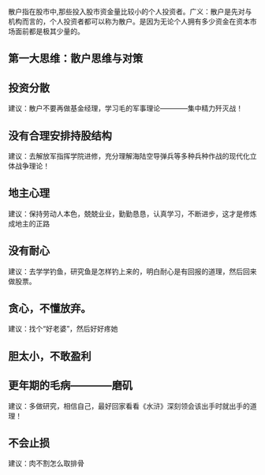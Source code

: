 
散户指在股市中,那些投入股市资金量比较小的个人投资者。广义：散户是先对与机构而言的，个人投资者都可以称为散户。是因为无论个人拥有多少资金在资本市场面前都是极其少量的。

## 第一大思维：散户思维与对策
## 投资分散
建议：散户不要再做基金经理，学习毛的军事理论————集中精力歼灭战！

## 没有合理安排持股结构

建议：去解放军指挥学院进修，充分理解海陆空导弹兵等多种兵种作战的现代化立体战争理论！

## 地主心理
建议：保持劳动人本色，兢兢业业，勤勤恳恳，认真学习，不断进步，这才是修炼成地主的正路


## 没有耐心
建议：去学学钓鱼，研究鱼是怎样钓上来的，明白耐心是有回报的道理，然后回来做股票。

## 贪心，不懂放弃。
建议：找个“好老婆”，然后好好疼她

## 胆太小，不敢盈利

## 更年期的毛病————磨矶
建议：多做研究，相信自己，最好回家看看《水浒》深刻领会该出手时就出手的道理！

## 不会止损

建议：肉不割怎么取排骨




































